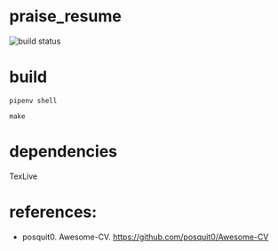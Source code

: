 # praise_resume

![build status](https://github.com/praisetompane/praise_resume/actions/workflows/praise_resume.yaml/badge.svg) <br>

# build

```shell
pipenv shell
```

```shell
make
```

# dependencies
TexLive


# references:
* posquit0. Awesome-CV. https://github.com/posquit0/Awesome-CV

